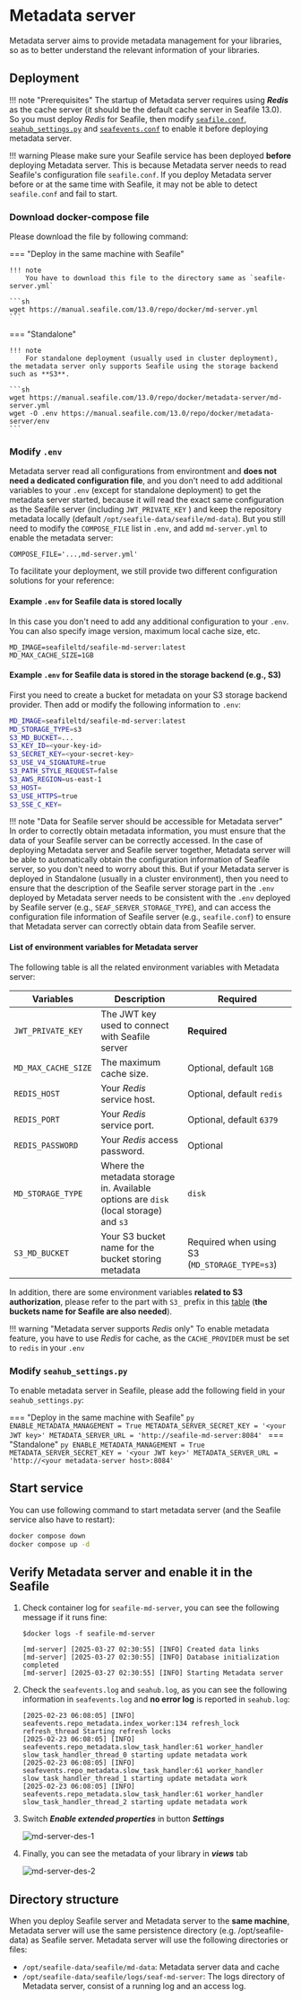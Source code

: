 # Metadata server

Metadata server aims to provide metadata management for your libraries, so as to better understand the relevant information of your libraries.

## Deployment

!!! note "Prerequisites"
    The startup of Metadata server requires using ***Redis*** as the cache server (it should be the default cache server in Seafile 13.0). So you must deploy *Redis* for Seafile, then modify [`seafile.conf`](../config/seafile-conf.md#cache-pro-edition-only), [`seahub_settings.py`](https://docs.djangoproject.com/en/4.2/topics/cache/#redis) and [`seafevents.conf`](../config/seafevents-conf.md) to enable it before deploying metadata server.

!!! warning
    Please make sure your Seafile service has been deployed **before** deploying Metadata server. This is because Metadata server needs to read Seafile's configuration file `seafile.conf`. If you deploy Metadata server before or at the same time with Seafile, it may not be able to detect `seafile.conf` and fail to start.

### Download docker-compose file

Please download the file by following command:

=== "Deploy in the same machine with Seafile"

    !!! note
        You have to download this file to the directory same as `seafile-server.yml`

    ```sh
    wget https://manual.seafile.com/13.0/repo/docker/md-server.yml
    ```

=== "Standalone"

    !!! note
        For standalone deployment (usually used in cluster deployment), the metadata server only supports Seafile using the storage backend such as **S3**. 

    ```sh
    wget https://manual.seafile.com/13.0/repo/docker/metadata-server/md-server.yml
    wget -O .env https://manual.seafile.com/13.0/repo/docker/metadata-server/env
    ```

### Modify `.env`

Metadata server read all configurations from environtment and **does not need a dedicated configuration file**, and you don't need to add additional variables to your `.env` (except for standalone deployment) to get the metadata server started, because it will read the exact same configuration as the Seafile server (including `JWT_PRIVATE_KEY` ) and keep the repository metadata locally (default `/opt/seafile-data/seafile/md-data`). But you still need to modify the `COMPOSE_FILE` list in `.env`, and add `md-server.yml` to enable the metadata server:

```
COMPOSE_FILE='...,md-server.yml'
```

To facilitate your deployment, we still provide two different configuration solutions for your reference:

#### Example `.env` for Seafile data is stored locally

In this case you don't need to add any additional configuration to your `.env`. You can also specify image version, maximum local cache size, etc.

```
MD_IMAGE=seafileltd/seafile-md-server:latest
MD_MAX_CACHE_SIZE=1GB
```

#### Example `.env` for  Seafile data is stored in the storage backend (e.g., S3)

First you need to create a bucket for metadata on your S3 storage backend provider. Then add or modify the following information to `.env`:

```sh
MD_IMAGE=seafileltd/seafile-md-server:latest
MD_STORAGE_TYPE=s3
S3_MD_BUCKET=...
S3_KEY_ID=<your-key-id>
S3_SECRET_KEY=<your-secret-key>
S3_USE_V4_SIGNATURE=true
S3_PATH_STYLE_REQUEST=false
S3_AWS_REGION=us-east-1
S3_HOST=
S3_USE_HTTPS=true
S3_SSE_C_KEY=
```

!!! note "Data for Seafile server should be accessible for Metadata server"
    In order to correctly obtain metadata information, you must ensure that the data of your Seafile server can be correctly accessed. In the case of deploying Metadata server and Seafile server together, Metadata server will be able to automatically obtain the configuration information of Seafile server, so you don't need to worry about this. But if your Metadata server is deployed in Standalone (usually in a cluster environment), then you need to ensure that the description of the Seafile server storage part in the `.env` deployed by Metadata server needs to be consistent with the `.env` deployed by Seafile server (e.g., `SEAF_SERVER_STORAGE_TYPE`), and can access the configuration file information of Seafile server (e.g., `seafile.conf`) to ensure that Metadata server can correctly obtain data from Seafile server.

#### List of environment variables for Metadata server
The following table is all the related environment variables with Metadata server:

| Variables           | Description                                                                                                                | Required |
| --- | --- | --- |
| `JWT_PRIVATE_KEY`   | The JWT key used to connect with Seafile server | **Required** |
| `MD_MAX_CACHE_SIZE` | The maximum cache size.                                                                                                    | Optional, default `1GB`            |
| `REDIS_HOST`        | Your *Redis* service host.                                                                                                 | Optional, default `redis`          |
| `REDIS_PORT`        | Your *Redis* service port.                                                                                                 | Optional, default `6379`           |
| `REDIS_PASSWORD`    | Your *Redis* access password.                                                                                              | Optional                |
| `MD_STORAGE_TYPE`    | Where the metadata storage in. Available options are `disk` (local storage) and `s3` | `disk` |
| `S3_MD_BUCKET`    | Your S3 bucket name for the bucket storing metadata | Required when using S3 (`MD_STORAGE_TYPE=s3`) |

In addition, there are some environment variables **related to S3 authorization**, please refer to the part with `S3_` prefix in this [table](../setup/setup_pro_by_docker.md#downloading-and-modifying-env) (**the buckets name for Seafile are also needed**).

!!! warning "Metadata server supports *Redis* only"
    To enable metadata feature, you have to use *Redis* for cache, as the `CACHE_PROVIDER` must be set to `redis` in your `.env`

### Modify `seahub_settings.py`

To enable metadata server in Seafile, please add the following field in your `seahub_settings.py`:

=== "Deploy in the same machine with Seafile"
    ```py
    ENABLE_METADATA_MANAGEMENT = True
    METADATA_SERVER_SECRET_KEY = '<your JWT key>'
    METADATA_SERVER_URL = 'http://seafile-md-server:8084'
    ```
=== "Standalone"
    ```py
    ENABLE_METADATA_MANAGEMENT = True
    METADATA_SERVER_SECRET_KEY = '<your JWT key>'
    METADATA_SERVER_URL = 'http://<your metadata-server host>:8084'
    ```

## Start service

You can use following command to start metadata server (and the Seafile service also have to restart):

```sh
docker compose down
docker compose up -d
```

## Verify Metadata server and enable it in the Seafile

1. Check container log for `seafile-md-server`, you can see the following message if it runs fine:

    ```
    $docker logs -f seafile-md-server

    [md-server] [2025-03-27 02:30:55] [INFO] Created data links
    [md-server] [2025-03-27 02:30:55] [INFO] Database initialization completed
    [md-server] [2025-03-27 02:30:55] [INFO] Starting Metadata server
    ```
2. Check the `seafevents.log` and `seahub.log`, as you can see the following information in `seafevents.log` and **no error log** is reported in `seahub.log`:

    ```log
    [2025-02-23 06:08:05] [INFO] seafevents.repo_metadata.index_worker:134 refresh_lock refresh_thread Starting refresh locks
    [2025-02-23 06:08:05] [INFO] seafevents.repo_metadata.slow_task_handler:61 worker_handler slow_task_handler_thread_0 starting update metadata work
    [2025-02-23 06:08:05] [INFO] seafevents.repo_metadata.slow_task_handler:61 worker_handler slow_task_handler_thread_1 starting update metadata work
    [2025-02-23 06:08:05] [INFO] seafevents.repo_metadata.slow_task_handler:61 worker_handler slow_task_handler_thread_2 starting update metadata work
    ```

3. Switch ***Enable extended properties*** in button ***Settings***

    ![md-server-des-1](../images/md-server-des-1.png)

3. Finally, you can see the metadata of your library in ***views*** tab

    ![md-server-des-2](../images/md-server-des-2.png)

## Directory structure

When you deploy Seafile server and Metadata server to the **same machine**, Metadata server will use the same persistence directory (e.g. /opt/seafile-data) as Seafile server. Metadata server will use the following directories or files:

- `/opt/seafile-data/seafile/md-data`: Metadata server data and cache
- `/opt/seafile-data/seafile/logs/seaf-md-server`: The logs directory of Metadata server, consist of a running log and an access log.
